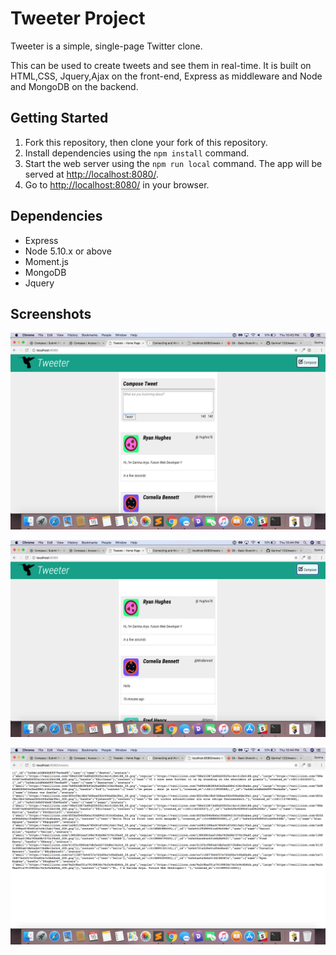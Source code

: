# Tweeter Project

Tweeter is a simple, single-page Twitter clone.

This can be used to create tweets and see them in real-time. It is built on HTML,CSS,
Jquery,Ajax on the front-end, Express as middleware and Node and MongoDB on the backend.

## Getting Started

1. Fork this repository, then clone your fork of this repository.
2. Install dependencies using the `npm install` command.
3. Start the web server using the `npm run local` command. The app will be served at <http://localhost:8080/>.
4. Go to <http://localhost:8080/> in your browser.

## Dependencies

- Express
- Node 5.10.x or above
- Moment.js
- MongoDB
- Jquery

## Screenshots
!["Screenshot of tweet box"](https://github.com/Garima1125/tweeter/blob/master/docs/tweeter-box.png?raw=true)

!["Screenshot of tweet box toggle with compose button"](https://github.com/Garima1125/tweeter/blob/master/docs/compose-button-toggle.png?raw=true)

!["Screenshot of App returning a JSON reponse"](https://github.com/Garima1125/tweeter/blob/master/docs/json-data.png?raw=true)
